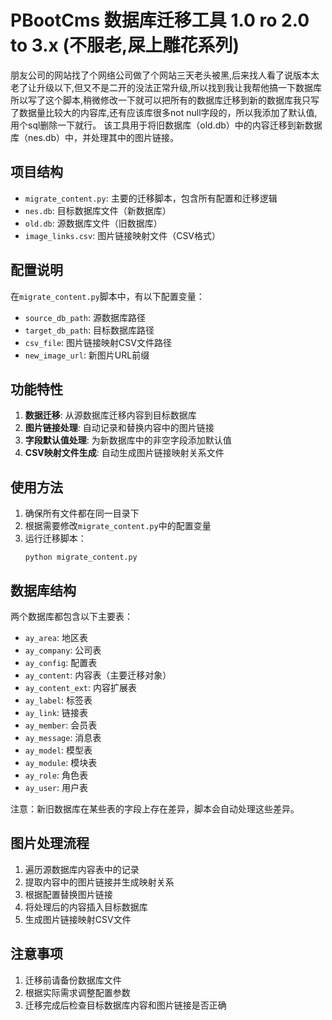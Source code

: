 # PBootCms 数据库迁移工具 1.0 ro 2.0 to 3.x (不服老,屎上雕花系列)

朋友公司的网站找了个网络公司做了个网站三天老头被黑,后来找人看了说版本太老了让升级以下,但又不是二开的没法正常升级,所以找到我让我帮他搞一下数据库所以写了这个脚本,稍微修改一下就可以把所有的数据库迁移到新的数据库我只写了数据量比较大的内容库,还有应该库很多not null字段的，所以我添加了默认值,用个sql删除一下就行。
该工具用于将旧数据库（old.db）中的内容迁移到新数据库（nes.db）中，并处理其中的图片链接。

## 项目结构

- `migrate_content.py`: 主要的迁移脚本，包含所有配置和迁移逻辑
- `nes.db`: 目标数据库文件（新数据库）
- `old.db`: 源数据库文件（旧数据库）
- `image_links.csv`: 图片链接映射文件（CSV格式）

## 配置说明

在`migrate_content.py`脚本中，有以下配置变量：

- `source_db_path`: 源数据库路径
- `target_db_path`: 目标数据库路径
- `csv_file`: 图片链接映射CSV文件路径
- `new_image_url`: 新图片URL前缀

## 功能特性

1. **数据迁移**: 从源数据库迁移内容到目标数据库
2. **图片链接处理**: 自动记录和替换内容中的图片链接
3. **字段默认值处理**: 为新数据库中的非空字段添加默认值
4. **CSV映射文件生成**: 自动生成图片链接映射关系文件

## 使用方法

1. 确保所有文件都在同一目录下
2. 根据需要修改`migrate_content.py`中的配置变量
3. 运行迁移脚本：
   ```
   python migrate_content.py
   ```

## 数据库结构

两个数据库都包含以下主要表：

- `ay_area`: 地区表
- `ay_company`: 公司表
- `ay_config`: 配置表
- `ay_content`: 内容表（主要迁移对象）
- `ay_content_ext`: 内容扩展表
- `ay_label`: 标签表
- `ay_link`: 链接表
- `ay_member`: 会员表
- `ay_message`: 消息表
- `ay_model`: 模型表
- `ay_module`: 模块表
- `ay_role`: 角色表
- `ay_user`: 用户表

注意：新旧数据库在某些表的字段上存在差异，脚本会自动处理这些差异。

## 图片处理流程

1. 遍历源数据库内容表中的记录
2. 提取内容中的图片链接并生成映射关系
3. 根据配置替换图片链接
4. 将处理后的内容插入目标数据库
5. 生成图片链接映射CSV文件

## 注意事项

1. 迁移前请备份数据库文件
2. 根据实际需求调整配置参数
3. 迁移完成后检查目标数据库内容和图片链接是否正确
